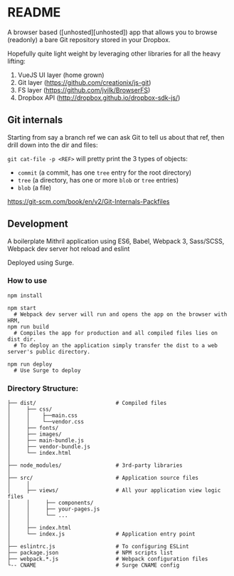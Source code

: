 README
======

A browser based ([unhosted][unhosted]) app that allows you to browse (readonly) a bare Git repository stored in your Dropbox.

Hopefully quite light weight by leveraging other libraries for all the heavy lifting:

1. VueJS UI layer (home grown)
2. Git layer (https://github.com/creationix/js-git)
3. FS layer (https://github.com/jvilk/BrowserFS)
4. Dropbox API (http://dropbox.github.io/dropbox-sdk-js/)

Git internals
-------------

Starting from say a branch ref we can ask Git to tell us about that ref, then drill down into the dir and files:

`git cat-file -p <REF>` will pretty print the 3 types of objects:

- `commit` (a commit, has one `tree` entry for the root directory)
- `tree` (a directory, has one or more `blob` or `tree` entries)
- `blob` (a file)

https://git-scm.com/book/en/v2/Git-Internals-Packfiles

Development
-----------

A boilerplate Mithril application using ES6, Babel, Webpack 3, Sass/SCSS, Webpack dev server hot reload and eslint

Deployed using Surge.

### How to use
```shell
npm install

npm start
  # Webpack dev server will run and opens the app on the browser with HRM,
npm run build
  # Compiles the app for production and all compiled files lies on dist dir.
  # To deploy an the application simply transfer the dist to a web server's public directory.

npm run deploy
  # Use Surge to deploy
```

### Directory Structure:
```shell
├── dist/                         # Compiled files
│     ├── css/
│     │    ├──main.css
│     │    └──vendor.css
│     ├── fonts/
│     ├── images/
│     ├── main-bundle.js
│     ├── vendor-bundle.js
│     └── index.html
│
├── node_modules/                 # 3rd-party libraries
│
├── src/                          # Application source files 
│     │
│     ├── views/                  # All your application view logic files
│     │     ├── components/
│     │     ├── your-pages.js
│     │     └── ...
│     │
│     ├── index.html            
│     └── index.js                # Application entry point
│   
├── eslintrc.js                   # To configuring ESLint
├── package.json                  # NPM scripts list
├── webpack.*.js                  # Webpack configuration files
└-- CNAME                         # Surge CNAME config
```
